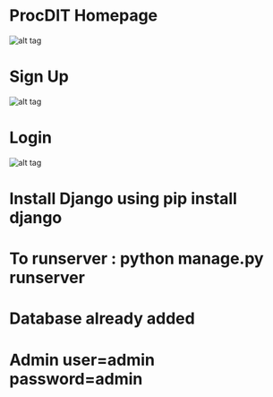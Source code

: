 # ProcDIT Homepage
![alt tag](https://i.ibb.co/v4cgHt8/Screenshot-2023-07-24-114136.png)
# Sign Up 
![alt tag](https://i.ibb.co/TgtVxWk/Screenshot-2023-07-24-114208.png)
# Login
![alt tag](https://i.ibb.co/1qXxt4g/Screenshot-2023-07-24-114241.png)

# Install Django using pip install django
# To runserver : python manage.py runserver 
# Database already added 
# Admin user=admin password=admin
